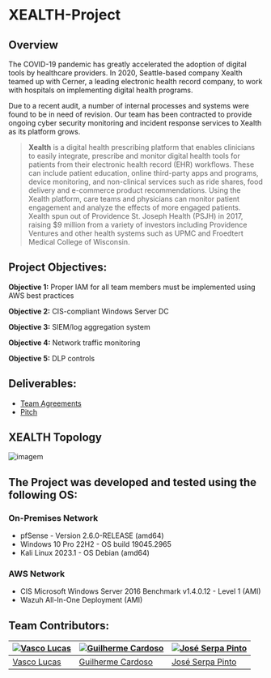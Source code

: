 # XEALTH-Project

## Overview

The COVID-19 pandemic has greatly accelerated the adoption of digital tools by healthcare providers. In 2020, Seattle-based company Xealth teamed up with Cerner, a leading electronic health record company, to work with hospitals on implementing digital health programs.

Due to a recent audit, a number of internal processes and systems were found to be in need of revision. Our team has been contracted to provide ongoing cyber security monitoring and incident response services to Xealth as its platform grows.

> **Xealth** is a digital health prescribing platform that enables clinicians to easily integrate, prescribe and monitor digital health tools for patients from their electronic health record (EHR) workflows. These can include patient education, online third-party apps and programs, device monitoring, and non-clinical services such as ride shares, food delivery and e-commerce product recommendations. Using the Xealth platform, care teams and physicians can monitor patient engagement and analyze the effects of more engaged patients. Xealth spun out of Providence St. Joseph Health (PSJH) in 2017, raising $9 million from a variety of investors including Providence Ventures and other health systems such as UPMC and Froedtert Medical College of Wisconsin.

## Project Objectives:

**Objective 1:** Proper IAM for all team members must be implemented using AWS best practices

**Objective 2:** CIS-compliant Windows Server DC

**Objective 3:** SIEM/log aggregation system

**Objective 4:** Network traffic monitoring

**Objective 5:** DLP controls


## Deliverables:

* [Team Agreements](https://github.com/VascoLucas01/XEALTH-Project/blob/main/TeamAgreements/TeamAgreements.md)
* [Pitch](https://github.com/VascoLucas01/XEALTH-Project/blob/main/Pitch.md)


## XEALTH Topology

![imagem](https://github.com/VascoLucas01/XEALTH-Project/assets/110473841/f8b83dc1-8d8a-4519-bcd1-c7d743e92700)

## The Project was developed and tested using the following OS:

### **On-Premises Network**



- pfSense - Version 2.6.0-RELEASE (amd64)
- Windows 10 Pro 22H2 - OS build 19045.2965
- Kali Linux 2023.1 - OS Debian (amd64)

### **AWS Network**

- CIS Microsoft Windows Server 2016 Benchmark v1.4.0.12 - Level 1 (AMI)
- Wazuh All-In-One Deployment (AMI)

## Team Contributors:

| [![Vasco Lucas](https://avatars.githubusercontent.com/u/110473841?v=4&s=144)](https://github.com/VascoLucas01) | [![Guilherme Cardoso](https://avatars.githubusercontent.com/u/37408949?v=4&s=144)](https://github.com/GascPT) | [![José Serpa Pinto](https://avatars.githubusercontent.com/u/79847245?v=4&s=144)](https://github.com/jserpa-p) |
|---|---|---|
| [Vasco Lucas](https://github.com/VascoLucas01) | [Guilherme Cardoso](https://github.com/GascPT) | [José Serpa Pinto](https://github.com/jserpa-p) |
